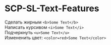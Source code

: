 # SCP-SL-Text-Features
Сделать жирным       ```<b>Some Text</b>```\
Написать курсивом    ```<i>Some Text</i>```\
Подчеркнуть          ```<u>Some Text</u>```\
Измененить цвет:     ```<color=red>Some Text</color>```
